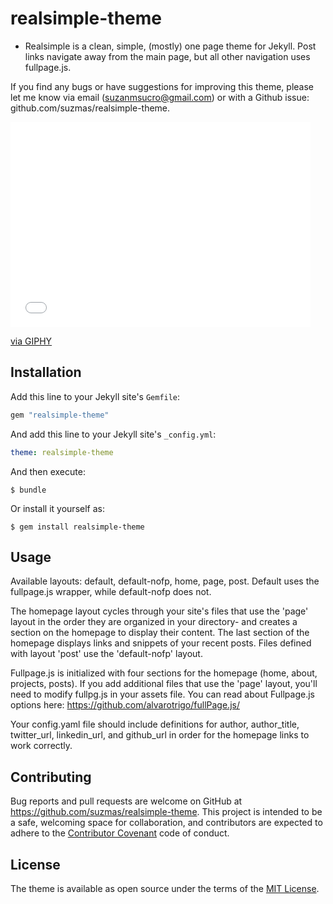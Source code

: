 # realsimple-theme

* Realsimple is a clean, simple, (mostly) one page theme for Jekyll. Post links navigate away from the main page, but all other navigation uses fullpage.js.

If you find any bugs or have suggestions for improving this theme, please let me know via email (suzanmsucro@gmail.com) or with a Github issue: github.com/suzmas/realsimple-theme.

<iframe src="//giphy.com/embed/uuGQhuT8kDzry" width="480" height="328" frameBorder="0" class="giphy-embed" allowFullScreen></iframe><p><a href="https://giphy.com/gifs/uuGQhuT8kDzry">via GIPHY</a></p>


## Installation

Add this line to your Jekyll site's `Gemfile`:

```ruby
gem "realsimple-theme"
```

And add this line to your Jekyll site's `_config.yml`:

```yaml
theme: realsimple-theme
```

And then execute:

    $ bundle

Or install it yourself as:

    $ gem install realsimple-theme

## Usage

Available layouts: default, default-nofp, home, page, post. Default uses the fullpage.js wrapper, while default-nofp does not.

The homepage layout cycles through your site's files that use the 'page' layout in the order they are organized in your directory- and creates a section on the homepage to display their content. The last section of the homepage displays links and snippets of your recent posts. Files defined with layout 'post' use the 'default-nofp' layout.

Fullpage.js is initialized with four sections for the homepage (home, about, projects, posts). If you add additional files that use the 'page' layout, you'll need to modify fullpg.js in your assets file. You can read about Fullpage.js options here: https://github.com/alvarotrigo/fullPage.js/

Your config.yaml file should include definitions for author, author_title, twitter_url, linkedin_url, and github_url in order for the homepage links to work correctly.



## Contributing

Bug reports and pull requests are welcome on GitHub at https://github.com/suzmas/realsimple-theme. This project is intended to be a safe, welcoming space for collaboration, and contributors are expected to adhere to the [Contributor Covenant](http://contributor-covenant.org) code of conduct.



## License

The theme is available as open source under the terms of the [MIT License](https://opensource.org/licenses/MIT).
